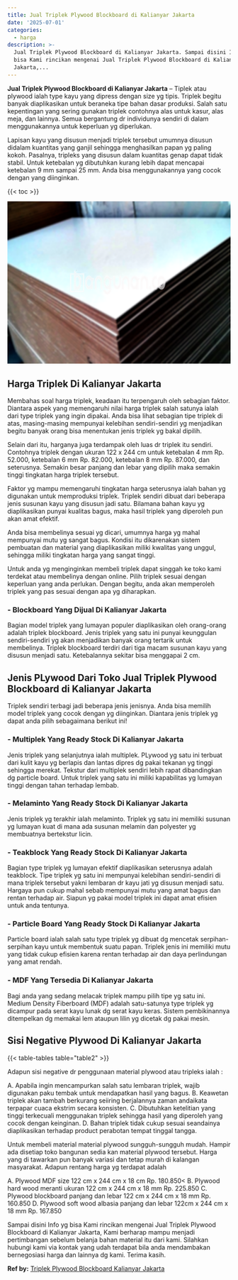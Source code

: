 ```yaml
---
title: Jual Triplek Plywood Blockboard di Kalianyar Jakarta
date: '2025-07-01'
categories:
  - harga
description: >-
  Jual Triplek Plywood Blockboard di Kalianyar Jakarta. Sampai disini Info yg
  bisa Kami rincikan mengenai Jual Triplek Plywood Blockboard di Kalianyar
  Jakarta,...
---
```


**Jual Triplek Plywood Blockboard di Kalianyar Jakarta** – Tiplek atau plywood ialah type kayu yang dipress dengan size yg tipis. Triplek begitu banyak diaplikasikan untuk beraneka tipe bahan dasar produksi. Salah satu kepentingan yang sering gunakan triplek contohnya alas untuk kasur, alas meja, dan lainnya. Semua bergantung dr individunya sendiri di dalam menggunakannya untuk keperluan yg diperlukan.

Lapisan kayu yang disusun menjadi triplek tersebut umumnya disusun didalam kuantitas yang ganjil sehingga menghasilkan papan yg paling kokoh. Pasalnya, tripleks yang disusun dalam kuantitas genap dapat tidak stabil. Untuk ketebalan yg dibutuhkan kurang lebih dapat mencapai ketebalan 9 mm sampai 25 mm. Anda bisa menggunakannya yang cocok dengan yang diinginkan.

{{< toc >}}

![Jual Triplek Plywood Blockboard di Kalianyar Jakarta](/images/jual-triplek-murah-37.png)

## Harga Triplek Di Kalianyar Jakarta

Membahas soal harga triplek, keadaan itu terpengaruh oleh sebagian faktor. Diantara aspek yang memengaruhi nilai harga triplek salah satunya ialah dari type triplek yang ingin dipakai. Anda bisa lihat sebagian tipe triplek di atas, masing-masing mempunyai kelebihan sendiri-sendiri yg menjadikan begitu banyak orang bisa menentukan jenis triplek yg bakal dipilih.

Selain dari itu, harganya juga terdampak oleh luas dr triplek itu sendiri. Contohnya triplek dengan ukuran 122 x 244 cm untuk ketebalan 4 mm Rp. 52.000, ketebalan 6 mm Rp. 82.000, ketebalan 8 mm Rp. 87.000, dan seterusnya. Semakin besar panjang dan lebar yang dipilih maka semakin tinggi tingkatan harga triplek tersebut.

Faktor yg mampu memengaruhi tingkatan harga seterusnya ialah bahan yg digunakan untuk memproduksi triplek. Triplek sendiri dibuat dari beberapa jenis susunan kayu yang disusun jadi satu. Bilamana bahan kayu yg diaplikasikan punyai kualitas bagus, maka hasil triplek yang diperoleh pun akan amat efektif.

Anda bisa membelinya sesuai yg dicari, umumnya harga yg mahal mempunyai mutu yg sangat bagus. Kondisi itu dikarenakan sistem pembuatan dan material yang diaplikasikan miliki kwalitas yang unggul, sehingga miliki tingkatan harga yang sangat tinggi.

Untuk anda yg menginginkan membeli triplek dapat singgah ke toko kami terdekat atau membelinya dengan online. Pilih triplek sesuai dengan keperluan yang anda perlukan. Dengan begitu, anda akan memperoleh triplek yang pas sesuai dengan apa yg diharapkan.

### \- Blockboard Yang Dijual Di Kalianyar Jakarta

Bagian model triplek yang lumayan populer diaplikasikan oleh orang-orang adalah triplek blockboard. Jenis triplek yang satu ini punyai keunggulan sendiri-sendiri yg akan menjadikan banyak orang tertarik untuk membelinya. Triplek blockboard terdiri dari tiga macam susunan kayu yang disusun menjadi satu. Ketebalannya sekitar bisa menggapai 2 cm.

## Jenis PLywood Dari Toko Jual Triplek Plywood Blockboard di Kalianyar Jakarta

Triplek sendiri terbagi jadi beberapa jenis jenisnya. Anda bisa memilih model triplek yang cocok dengan yg diinginkan. Diantara jenis triplek yg dapat anda pilih sebagaimana berikut ini!

### \- Multiplek Yang Ready Stock Di Kalianyar Jakarta

Jenis triplek yang selanjutnya ialah multiplek. PLywood yg satu ini terbuat dari kulit kayu yg berlapis dan lantas dipres dg pakai tekanan yg tinggi sehingga merekat. Tekstur dari multiplek sendiri lebih rapat dibandingkan dg particle board. Untuk triplek yang satu ini miliki kapabilitas yg lumayan tinggi dengan tahan terhadap lembab.

### \- Melaminto Yang Ready Stock Di Kalianyar Jakarta

Jenis triplek yg terakhir ialah melaminto. Triplek yg satu ini memiliki susunan yg lumayan kuat di mana ada susunan melamin dan polyester yg membuatnya bertekstur licin.

### \- Teakblock Yang Ready Stock Di Kalianyar Jakarta

Bagian type triplek yg lumayan efektif diaplikasikan seterusnya adalah teakblock. Tipe triplek yg satu ini mempunyai kelebihan sendiri-sendiri di mana triplek tersebut yakni lembaran dr kayu jati yg disusun menjadi satu. Hargaya pun cukup mahal sebab mempunyai mutu yang amat bagus dan rentan terhadap air. Siapun yg pakai model triplek ini dapat amat efisien untuk anda tentunya.

### \- Particle Board Yang Ready Stock Di Kalianyar Jakarta

Particle board ialah salah satu type triplek yg dibuat dg mencetak serpihan-serpihan kayu untuk membentuk suatu papan. Triplek jenis ini memiliki mutu yang tidak cukup efisien karena rentan terhadap air dan daya perlindungan yang amat rendah.

### \- MDF Yang Tersedia Di Kalianyar Jakarta

Bagi anda yang sedang melacak triplek mampu pilih tipe yg satu ini. Medium Density Fiberboard (MDF) adalah satu-satunya type triplek yg dicampur pada serat kayu lunak dg serat kayu keras. Sistem pembikinannya ditempelkan dg memakai lem ataupun lilin yg dicetak dg pakai mesin.

## Sisi Negative Plywood Di Kalianyar Jakarta

{{< table-tables table="table2" >}}

Adapun sisi negative dr penggunaan material plywood atau tripleks ialah :

A. Apabila ingin mencampurkan salah satu lembaran triplek, wajib digunakan paku tembak untuk mendapatkan hasil yang bagus. B. Keawetan triplek akan tambah berkurang seiiring berjalannya zaman andaikata terpapar cuaca ekstrim secara konsisten. C. Dibutuhkan ketelitian yang tinggi terkecuali menggunakan triplek sehingga hasil yang diperoleh yang cocok dengan keinginan. D. Bahan triplek tidak cukup sesuai seandainya diaplikasikan terhadap product perabotan tempat tinggal tangga.

Untuk membeli material material plywood sungguh-sungguh mudah. Hampir ada disetiap toko bangunan sedia kan material plywood tersebut. Harga yang di tawarkan pun banyak variasi dan tetap murah di kalangan masyarakat. Adapun rentang harga yg terdapat adalah

A. Plywood MDF size 122 cm x 244 cm x 18 cm Rp. 180.850< B. Plywood hard wood meranti ukuran 122 cm x 244 cm x 18 mm Rp. 225.850 C. Plywood blockboard panjang dan lebar 122 cm x 244 cm x 18 mm Rp. 160.850 D. Plywood soft wood albasia panjang dan lebar 122cm x 244 cm x 18 mm Rp. 167.850

Sampai disini Info yg bisa Kami rincikan mengenai Jual Triplek Plywood Blockboard di Kalianyar Jakarta, Kami berharap mampu menjadi pertimbangan sebelum belanja bahan material itu dari kami. Silahkan hubungi kami via kontak yang udah terdapat bila anda mendambakan bernegosiasi harga dan lainnya dg kami. Terima kasih.

**Ref by:** [Triplek Plywood Blockboard Kalianyar Jakarta](https://id.wikipedia.org/wiki/Triplek)
